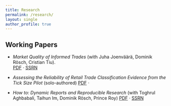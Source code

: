 ```yaml
---
title: Research
permalink: /research/
layout: single
author_profile: true
---
```


## Working Papers
- *Market Quality of Informed Trades* (with Juha Joenväärä, Dominik Rösch, Cristian Tiu).  
  [PDF](/files/Market_Quality_of_Informed_Trades.pdf) · [SSRN](https://papers.ssrn.com/sol3/papers.cfm?abstract_id=5317851)

- *Assessing the Reliability of Retail Trade Classification Evidence from the Tick Size Pilot* (solo-authored)
  [PDF](/files/Assessing_the_Reliability_of_Retail_Trade_Classification.pdf) · 

- *How to: Dynamic Reports and Reproducible Research* (with Toghrul Aghbabali, Taihun Im, Dominik Rösch, Prince Roy)
  [PDF](/files/Dynamic_Reports_and_Reproducible_Research.pdf) · [SSRN](https://papers.ssrn.com/sol3/papers.cfm?abstract_id=5341980)
